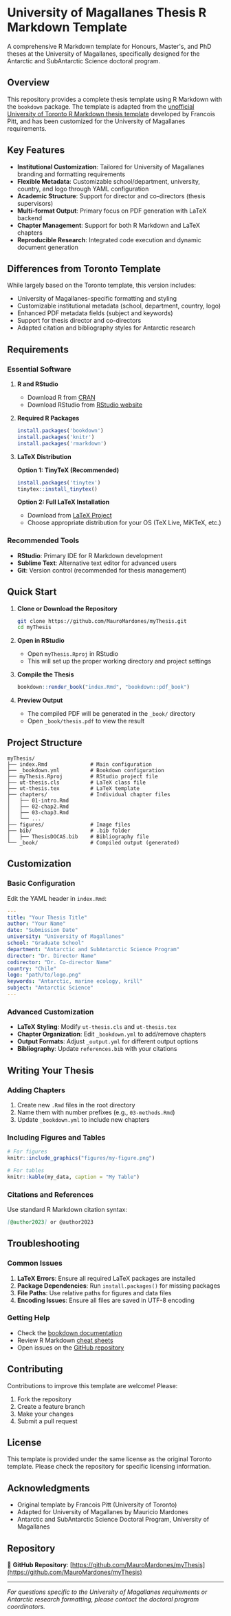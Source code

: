 # University of Magallanes Thesis R Markdown Template

A comprehensive R Markdown template for Honours, Master's, and PhD theses at the University of Magallanes, specifically designed for the Antarctic and SubAntarctic Science doctoral program.

## Overview

This repository provides a complete thesis template using R Markdown with the `bookdown` package. The template is adapted from the [unofficial University of Toronto R Markdown thesis template](https://www.sgs.utoronto.ca/academic-progress/program-completion/formatting/) developed by Francois Pitt, and has been customized for the University of Magallanes requirements.

## Key Features

- **Institutional Customization**: Tailored for University of Magallanes branding and formatting requirements
- **Flexible Metadata**: Customizable school/department, university, country, and logo through YAML configuration
- **Academic Structure**: Support for director and co-directors (thesis supervisors)
- **Multi-format Output**: Primary focus on PDF generation with LaTeX backend
- **Chapter Management**: Support for both R Markdown and LaTeX chapters
- **Reproducible Research**: Integrated code execution and dynamic document generation

## Differences from Toronto Template

While largely based on the Toronto template, this version includes:

- University of Magallanes-specific formatting and styling
- Customizable institutional metadata (school, department, country, logo)
- Enhanced PDF metadata fields (subject and keywords)
- Support for thesis director and co-directors
- Adapted citation and bibliography styles for Antarctic research

## Requirements

### Essential Software

1. **R and RStudio**
   - Download R from [CRAN](https://cran.r-project.org/)
   - Download RStudio from [RStudio website](https://www.rstudio.com/)

2. **Required R Packages**
   ```r
   install.packages('bookdown')
   install.packages('knitr')
   install.packages('rmarkdown')
   ```

3. **LaTeX Distribution**
   
   **Option 1: TinyTeX (Recommended)**
   ```r
   install.packages('tinytex')
   tinytex::install_tinytex()
   ```
   
   **Option 2: Full LaTeX Installation**
   - Download from [LaTeX Project](https://www.latex-project.org/get/)
   - Choose appropriate distribution for your OS (TeX Live, MiKTeX, etc.)

### Recommended Tools

- **RStudio**: Primary IDE for R Markdown development
- **Sublime Text**: Alternative text editor for advanced users
- **Git**: Version control (recommended for thesis management)

## Quick Start

1. **Clone or Download the Repository**
   ```bash
   git clone https://github.com/MauroMardones/myThesis.git
   cd myThesis
   ```

2. **Open in RStudio**
   - Open `myThesis.Rproj` in RStudio
   - This will set up the proper working directory and project settings

3. **Compile the Thesis**
   ```r
   bookdown::render_book("index.Rmd", "bookdown::pdf_book")
   ```

4. **Preview Output**
   - The compiled PDF will be generated in the `_book/` directory
   - Open `_book/thesis.pdf` to view the result

## Project Structure

```
myThesis/
├── index.Rmd              # Main configuration 
├── _bookdown.yml          # Bookdown configuration
├── myThesis.Rproj         # RStudio project file
├── ut-thesis.cls          # LaTeX class file
├── ut-thesis.tex          # LaTeX template
├── chapters/              # Individual chapter files
│   ├── 01-intro.Rmd
│   ├── 02-chap2.Rmd
│   ├── 03-chap3.Rmd
│   └── ...
├── figures/               # Image files
├── bib/                   # .bib folder
│   ├── ThesisDOCAS.bib    # Bibliography file
└── _book/                 # Compiled output (generated)
```

## Customization

### Basic Configuration

Edit the YAML header in `index.Rmd`:

```yaml
---
title: "Your Thesis Title"
author: "Your Name"
date: "Submission Date"
university: "University of Magallanes"
school: "Graduate School"
department: "Antarctic and SubAntarctic Science Program"
director: "Dr. Director Name"
codirector: "Dr. Co-director Name"
country: "Chile"
logo: "path/to/logo.png"
keywords: "Antarctic, marine ecology, krill"
subject: "Antarctic Science"
---
```

### Advanced Customization

- **LaTeX Styling**: Modify `ut-thesis.cls` and `ut-thesis.tex`
- **Chapter Organization**: Edit `_bookdown.yml` to add/remove chapters
- **Output Formats**: Adjust `_output.yml` for different output options
- **Bibliography**: Update `references.bib` with your citations

## Writing Your Thesis

### Adding Chapters

1. Create new `.Rmd` files in the root directory
2. Name them with number prefixes (e.g., `03-methods.Rmd`)
3. Update `_bookdown.yml` to include new chapters

### Including Figures and Tables

```r
# For figures
knitr::include_graphics("figures/my-figure.png")

# For tables
knitr::kable(my_data, caption = "My Table")
```

### Citations and References

Use standard R Markdown citation syntax:
```markdown
[@author2023] or @author2023
```

## Troubleshooting

### Common Issues

1. **LaTeX Errors**: Ensure all required LaTeX packages are installed
2. **Package Dependencies**: Run `install.packages()` for missing packages
3. **File Paths**: Use relative paths for figures and data files
4. **Encoding Issues**: Ensure all files are saved in UTF-8 encoding

### Getting Help

- Check the [bookdown documentation](https://bookdown.org/yihui/bookdown/)
- Review R Markdown [cheat sheets](https://www.rstudio.com/resources/cheatsheets/)
- Open issues on the [GitHub repository](https://github.com/MauroMardones/myThesis/issues)

## Contributing

Contributions to improve this template are welcome! Please:

1. Fork the repository
2. Create a feature branch
3. Make your changes
4. Submit a pull request

## License

This template is provided under the same license as the original Toronto template. Please check the repository for specific licensing information.

## Acknowledgments

- Original template by Francois Pitt (University of Toronto)
- Adapted for University of Magallanes by Mauricio Mardones
- Antarctic and SubAntarctic Science Doctoral Program, University of Magallanes

## Repository

🔗 **GitHub Repository**: [https://github.com/MauroMardones/myThesis](https://github.com/MauroMardones/myThesis)

---

*For questions specific to the University of Magallanes requirements or Antarctic research formatting, please contact the doctoral program coordinators.*

